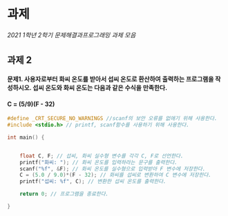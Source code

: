 # 과제

###### 2021 1학년 2학기 문제해결과프로그래밍 과제 모음


## 과제 2
#### 문제1. 사용자로부터 화씨 온도를 받아서 섭씨 온도로 환산하여 출력하는 프로그램을 작성하시오. 섭씨 온도와 화씨 온도는 다음과 같은 수식을 만족한다.
#### C = (5/9)(F - 32)

```c
#define _CRT_SECURE_NO_WARNINGS //scanf의 보안 오류를 없애기 위해 사용한다.
#include <stdio.h> // printf, scanf함수를 사용하기 위해 사용한다.

int main() {


	float C, F; // 섭씨, 화씨 실수형 변수를 각각 C, F로 선언한다.
	printf("화씨: "); // 화씨 온도를 입력하라는 문구를 출력한다.
	scanf("%f", &F); // 화씨 온도를 실수형으로 입력받아 F 변수에 저장한다.
	C = (5.0 / 9.0)*(F - 32); // 화씨를 섭씨로 변환하여 C 변수에 저장한다.
	printf("섭씨: %f", C); // 변환한 섭씨 온도를 출력한다.

	return 0; // 프로그램을 종료한다.

}
```
